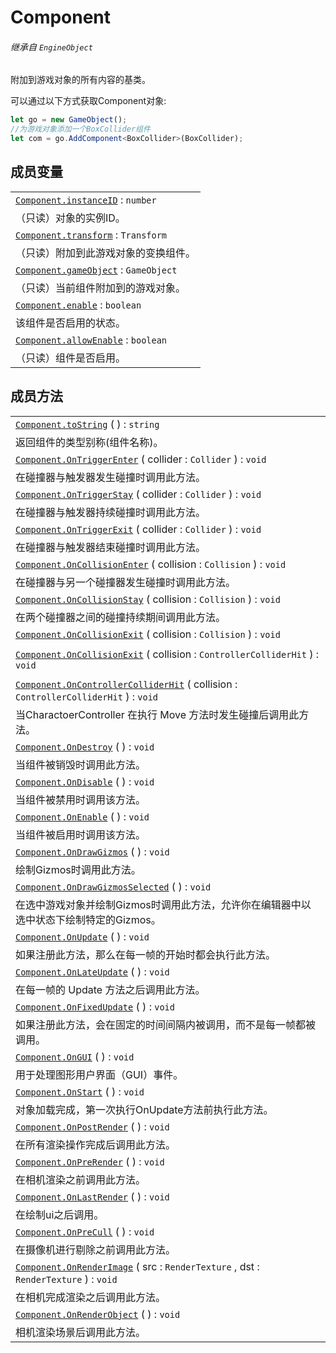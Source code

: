 # Component

###### *继承自 `EngineObject`*
附加到游戏对象的所有内容的基类。

可以通过以下方式获取Component对象:
```typescript
let go = new GameObject();
//为游戏对象添加一个BoxCollider组件
let com = go.AddComponent<BoxCollider>(BoxCollider);
```


## 成员变量

||
|:---|
|[`Component.instanceID`](Component/instanceID.md)  : `number` |
|（只读）对象的实例ID。|
|[`Component.transform`](Component/transform.md)  : `Transform` |
|（只读）附加到此游戏对象的变换组件。|
|[`Component.gameObject`](Component/gameObject.md)  : `GameObject` |
|（只读）当前组件附加到的游戏对象。|
|[`Component.enable`](Component/enable.md)  : `boolean` |
|该组件是否启用的状态。|
|[`Component.allowEnable`](Component/allowEnable.md)  : `boolean` |
|（只读）组件是否启用。|


## 成员方法

||
|:---|
|[`Component.toString`](Component/toString.md) (  ) : `string` |
|返回组件的类型别称(组件名称)。|
|[`Component.OnTriggerEnter`](Component/OnTriggerEnter.md) ( collider : `Collider`  ) : `void` |
|在碰撞器与触发器发生碰撞时调用此方法。|
|[`Component.OnTriggerStay`](Component/OnTriggerStay.md) ( collider : `Collider`  ) : `void` |
|在碰撞器与触发器持续碰撞时调用此方法。|
|[`Component.OnTriggerExit`](Component/OnTriggerExit.md) ( collider : `Collider`  ) : `void` |
|在碰撞器与触发器结束碰撞时调用此方法。|
|[`Component.OnCollisionEnter`](Component/OnCollisionEnter.md) ( collision : `Collision`  ) : `void` |
|在碰撞器与另一个碰撞器发生碰撞时调用此方法。|
|[`Component.OnCollisionStay`](Component/OnCollisionStay.md) ( collision : `Collision`  ) : `void` |
|在两个碰撞器之间的碰撞持续期间调用此方法。|
|[`Component.OnCollisionExit`](Component/OnCollisionExit@method.md) ( collision : `Collision`  ) : `void` |
||
|[`Component.OnCollisionExit`](Component/OnCollisionExit@method.md) ( collision : `ControllerColliderHit`  ) : `void` |
||
|[`Component.OnControllerColliderHit`](Component/OnControllerColliderHit.md) ( collision : `ControllerColliderHit`  ) : `void` |
|当CharactoerController 在执行 Move 方法时发生碰撞后调用此方法。|
|[`Component.OnDestroy`](Component/OnDestroy.md) (  ) : `void` |
|当组件被销毁时调用此方法。|
|[`Component.OnDisable`](Component/OnDisable.md) (  ) : `void` |
|当组件被禁用时调用该方法。|
|[`Component.OnEnable`](Component/OnEnable.md) (  ) : `void` |
|当组件被启用时调用该方法。|
|[`Component.OnDrawGizmos`](Component/OnDrawGizmos.md) (  ) : `void` |
|绘制Gizmos时调用此方法。|
|[`Component.OnDrawGizmosSelected`](Component/OnDrawGizmosSelected.md) (  ) : `void` |
|在选中游戏对象并绘制Gizmos时调用此方法，允许你在编辑器中以选中状态下绘制特定的Gizmos。|
|[`Component.OnUpdate`](Component/OnUpdate.md) (  ) : `void` |
|如果注册此方法，那么在每一帧的开始时都会执行此方法。|
|[`Component.OnLateUpdate`](Component/OnLateUpdate.md) (  ) : `void` |
|在每一帧的 Update 方法之后调用此方法。|
|[`Component.OnFixedUpdate`](Component/OnFixedUpdate.md) (  ) : `void` |
|如果注册此方法，会在固定的时间间隔内被调用，而不是每一帧都被调用。|
|[`Component.OnGUI`](Component/OnGUI.md) (  ) : `void` |
|用于处理图形用户界面（GUI）事件。|
|[`Component.OnStart`](Component/OnStart.md) (  ) : `void` |
|对象加载完成，第一次执行OnUpdate方法前执行此方法。|
|[`Component.OnPostRender`](Component/OnPostRender.md) (  ) : `void` |
|在所有渲染操作完成后调用此方法。|
|[`Component.OnPreRender`](Component/OnPreRender.md) (  ) : `void` |
|在相机渲染之前调用此方法。|
|[`Component.OnLastRender`](Component/OnLastRender.md) (  ) : `void` |
|在绘制ui之后调用。|
|[`Component.OnPreCull`](Component/OnPreCull.md) (  ) : `void` |
|在摄像机进行剔除之前调用此方法。|
|[`Component.OnRenderImage`](Component/OnRenderImage.md) ( src : `RenderTexture` , dst : `RenderTexture`  ) : `void` |
|在相机完成渲染之后调用此方法。|
|[`Component.OnRenderObject`](Component/OnRenderObject.md) (  ) : `void` |
|相机渲染场景后调用此方法。|



